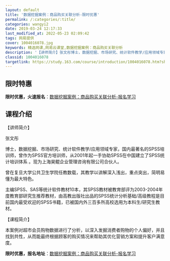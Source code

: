```yaml
---
layout: default
title: '数据挖掘案例：商品购买关联分析-限时优惠'
permalink: /:categories/:title/
categories: wangyi2
date: 2019-03-24 12:17:33
last_modified_at: 2022-05-23 02:09:42
tags: 网易提供
cover: 1004016078.jpg
keywords: 精选网课,网易云课堂,数据挖掘案例：商品购买关联分析
description: '【讲师简介】张文彤博士，数据挖掘、市场研究、统计软件教学/应用领域专家，国内最著名的SPSS培训师，曾作为SPSS官方培'
classid: 1004016078
targetlink: https://study.163.com/course/introduction/1004016078.htm?share=1&shareId=1025206652&utm_campaign=share&utm_medium=iphoneShare&utm_source=&utm_u=1025206652
---
```


## 限时特惠

**限时优惠，火速报名**：[数据挖掘案例：商品购买关联分析-报名学习](https://study.163.com/course/introduction/1004016078.htm?share=1&shareId=1025206652&utm_campaign=share&utm_medium=iphoneShare&utm_source=&utm_u=1025206652)

## 课程介绍

【讲师简介】

张文彤

博士，数据挖掘、市场研究、统计软件教学/应用领域专家，国内最著名的SPSS培训师，曾作为SPSS官方培训师，从2001年起一手协助SPSS在中国建立了SPSS统计培训体系 。现为上海昊鲲企业管理咨询有限公司合伙人。

曾在复旦大学公共卫生学院任教数载，其教学以讲解深入浅出，重点突出，简明易懂为最大特色。

主编SPSS、SAS等统计软件教材10本，其SPSS教材被教育部评为2003-2004年度教育部研究生推荐教材，由高教出版社出品的SPSS统计分析基础/高级教程是目前国内最受欢迎的SPSS书籍，已被国内外三百多所高校选用为本科生/研究生教材。



【课程简介】

本案例对超市会员购物数据进行了分析，以深入发掘消费者购物的个人偏好，并且找到共性，从而能最终根据顾客的购买情况来帮助其优化营销方案和提升客户满意度。

**限时优惠，报名地址**：[数据挖掘案例：商品购买关联分析-报名学习](https://study.163.com/course/introduction/1004016078.htm?share=1&shareId=1025206652&utm_campaign=share&utm_medium=iphoneShare&utm_source=&utm_u=1025206652)

